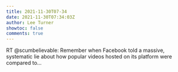 ```yaml
---
title: 2021-11-30T07-34
date: 2021-11-30T07:34:03Z
author: Lee Turner
showtoc: false
comments: true
---
```


RT @scumbelievable: Remember when Facebook told a massive, systematic lie about how popular videos hosted on its platform were compared to…

